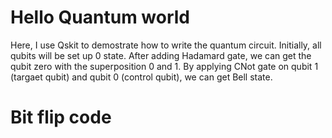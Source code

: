 # Hello Quantum world
Here, I use Qskit to demostrate how to write the quantum circuit. Initially, all qubits will be set up 0 state. After adding  Hadamard gate, we can get the qubit zero with the superposition 0 and 1. By applying CNot gate on qubit 1 (targaet qubit) and qubit 0 (control qubit), we can get Bell state.

# Bit flip code

